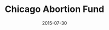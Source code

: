 ---
layout: post
title:  Chicago Abortion Fund
date:   2015-07-30
categories: resources
link: http://chicagoabortionfund.com/
---